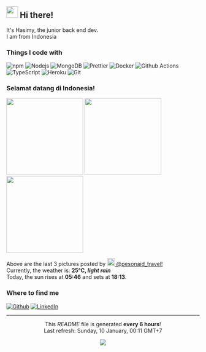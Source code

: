 <h2><img src="https://emojis.slackmojis.com/emojis/images/1531849430/4246/blob-sunglasses.gif?1531849430" width="30"/> Hi there!</h2>


<p>It's Hasimy, the junior back end dev. </br> I am from Indonesia <img src="https://www.flaticon.com/svg/static/icons/svg/3013/3013975.svg" width="13"/></p>
<h3>Things I code with</h3>
<p>
  <img alt="npm" src="https://img.shields.io/badge/-NPM-CB3837?style=flat-square&logo=npm&logoColor=white" />
  <img alt="Nodejs" src="https://img.shields.io/badge/-Nodejs-43853d?style=flat-square&logo=Node.js&logoColor=white" />
  <img alt="MongoDB" src="https://img.shields.io/badge/-MongoDB-13aa52?style=flat-square&logo=mongodb&logoColor=white" />
  <img alt="Prettier" src="https://img.shields.io/badge/-Prettier-F7B93E?style=flat-square&logo=prettier&logoColor=white" />
  <img alt="Docker" src="https://img.shields.io/badge/-Docker-46a2f1?style=flat-square&logo=docker&logoColor=white" />
  <img alt="Github Actions" src="https://img.shields.io/badge/-Github_Actions-2088FF?style=flat-square&logo=github-actions&logoColor=white" />
  <img alt="TypeScript" src="https://img.shields.io/badge/-TypeScript-007ACC?style=flat-square&logo=typescript&logoColor=white" />
  <img alt="Heroku" src="https://img.shields.io/badge/-Heroku-430098?style=flat-square&logo=heroku&logoColor=white" />
  <img alt="Git" src="https://img.shields.io/badge/-Git-F05032?style=flat-square&logo=git&logoColor=white" />
</p>
<h3>Selamat datang di Indonesia! <img src="https://www.flaticon.com/svg/static/icons/svg/3013/3013975.svg" width="13"/></h3>
<p><img width="200" src="https:&#x2F;&#x2F;instagram.flwo4-1.fna.fbcdn.net&#x2F;v&#x2F;t51.2885-15&#x2F;sh0.08&#x2F;e35&#x2F;s640x640&#x2F;135327048_438711730651270_2742761105667397246_n.jpg?_nc_ht&#x3D;instagram.flwo4-1.fna.fbcdn.net&amp;_nc_cat&#x3D;110&amp;_nc_ohc&#x3D;nAJkAziJVPMAX_61Hhl&amp;tp&#x3D;1&amp;oh&#x3D;4a03c8230a4bd6f918e027bc13d8eda5&amp;oe&#x3D;601E5ECF" /> <img width="200" src="https:&#x2F;&#x2F;instagram.flwo4-1.fna.fbcdn.net&#x2F;v&#x2F;t51.2885-15&#x2F;e35&#x2F;135259847_241878537307805_2981300030426589568_n.jpg?_nc_ht&#x3D;instagram.flwo4-1.fna.fbcdn.net&amp;_nc_cat&#x3D;105&amp;_nc_ohc&#x3D;aXo9gcSctBIAX_dj_pi&amp;tp&#x3D;1&amp;oh&#x3D;f93c6f9e02fea3e62b76151e8602d3a5&amp;oe&#x3D;5FF7DBF6" /> <img width="200" src="https:&#x2F;&#x2F;instagram.flwo4-2.fna.fbcdn.net&#x2F;v&#x2F;t51.2885-15&#x2F;sh0.08&#x2F;e35&#x2F;c0.160.1279.1279a&#x2F;s640x640&#x2F;135612466_1659255790912095_5640739435385320850_n.jpg?_nc_ht&#x3D;instagram.flwo4-2.fna.fbcdn.net&amp;_nc_cat&#x3D;103&amp;_nc_ohc&#x3D;l45P5f2I5o4AX_nXxCg&amp;tp&#x3D;1&amp;oh&#x3D;29e4709533f10c3c792fab6954732372&amp;oe&#x3D;601F4790" /></p>
<p>Above are the last 3 pictures posted by <a href="https://www.instagram.com/pesonaid_travel/" target="_blank"><img src="https://upload.wikimedia.org/wikipedia/commons/thumb/e/e7/Instagram_logo_2016.svg/1024px-Instagram_logo_2016.svg.png" width="20"/> @pesonaid_travel!</a><br/>Currently, the weather is: <b> 25°C, <i>light rain</i></b></br>Today, the sun rises at <b>05:46</b> and sets at <b>18:13</b>.</p>
<h3>Where to find me</h3>
<p><a href="https://github.com/hasimy-as" target="_blank"><img alt="Github" src="https://img.shields.io/badge/GitHub-%2312100E.svg?&style=for-the-badge&logo=Github&logoColor=white" /></a> <a href="https://www.linkedin.com/in/thomas-guibert" target="_blank"><img alt="LinkedIn" src="https://img.shields.io/badge/linkedin-%230077B5.svg?&style=for-the-badge&logo=linkedin&logoColor=white" /></a>
</p>

------------
<p align="center">This <i>README</i> file is generated <b>every 6 hours</b>!</br>Last refresh: Sunday, 10 January, 00:11 GMT+7<br /></p>
<p align="center"><img src="https://github.com/thmsgbrt/thmsgbrt/workflows/README%20build/badge.svg" /></p>
